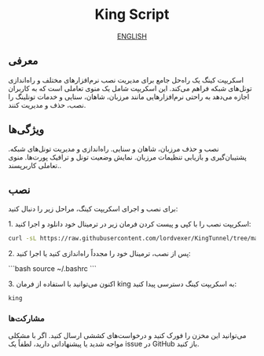 

<h1 align="Center">King Script</h1>
<p align="center"><a href="./README.md">ENGLISH</a>
<h2>معرفی</h2>
<p style=text-align: left>اسکریپت کینگ یک راه‌حل جامع برای مدیریت نصب نرم‌افزارهای مختلف و راه‌اندازی تونل‌های شبکه فراهم می‌کند. این اسکریپت شامل یک منوی تعاملی است که به کاربران اجازه می‌دهد به راحتی نرم‌افزارهایی مانند مرزبان، شاهان، سنایی و خدمات تونلینگ را نصب، حذف و مدیریت کنند.</p>
<h2>ویژگی‌ها</h2>
<p style=text-align: left>نصب و حذف مرزبان، شاهان و سنایی.
راه‌اندازی و مدیریت تونل‌های شبکه.
پشتیبان‌گیری و بازیابی تنظیمات مرزبان.
نمایش وضعیت تونل و ترافیک پورت‌ها.
منوی تعاملی کاربرپسند..</p>
<h2>نصب</h2>
<p style=text-align: left>برای نصب و اجرای اسکریپت کینگ، مراحل زیر را دنبال کنید:

</p>

<p style=text-align: left>1. اسکریپت نصب را با کپی و پیست کردن فرمان زیر در ترمینال خود دانلود و اجرا کنید:

</p>

```bash
curl -sL https://raw.githubusercontent.com/lordvexer/KingTunnel/tree/main/install_king.sh | bash
```

<p style=text-align: left>2. پس از نصب، ترمینال خود را مجدداً راه‌اندازی کنید یا اجرا کنید:

</p>
```bash
source ~/.bashrc
```

<p style=text-align: left>3. اکنون می‌توانید با استفاده از فرمان king به اسکریپت کینگ دسترسی پیدا کنید:

</p>

```bash
king
```

<h3>مشارکت‌ها</h3>
<p style=text-align: left>می‌توانید این مخزن را فورک کنید و درخواست‌های کششی ارسال کنید. اگر با مشکلی مواجه شدید یا پیشنهاداتی دارید، لطفاً یک issue در GitHub باز کنید.

</p>

